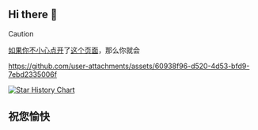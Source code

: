 ## Hi there 👋

> [!CAUTION]
> [如果](https://baike.baidu.com/item/%E5%A6%82%E6%9E%9C/2333)[你](https://baike.baidu.com/item/%E4%BD%A0/1187)[不小心](https://global.bing.com/dict/search?q=%E4%B8%8D%E5%B0%8F%E5%BF%83&FORM=BDVSP6&cc=cn)[点开](https://vdse.bdstatic.com//192d9a98d782d9c74c96f09db9378d93.mp4)了[这个页面](https://github.com/RefreshingScraps)，那么你就会

https://github.com/user-attachments/assets/60938f96-d520-4d53-bfd9-7ebd2335006f

[![Star History Chart](https://api.star-history.com/svg?repos=RefreshingScraps/RefreshingScraps&type=Date)](https://www.star-history.com/#RefreshingScraps/RefreshingScraps&Date)

## 祝您愉快
